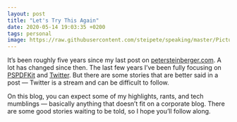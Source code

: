 ```yaml
---
layout: post
title: "Let's Try This Again"
date: 2020-05-14 19:03:35 +0200
tags: personal
image: https://raw.githubusercontent.com/steipete/speaking/master/Pictures/baswiftable-1.jpg
---
```


It’s been roughly five years since my last post on [petersteinberger.com](http://petersteinberger.com). A lot has changed since then. The last few years I’ve been fully focusing on [PSPDFKit](https://pspdfkit.com) and [Twitter](https://twitter.com/steipete). But there are some stories that are better said in a post — Twitter is a stream and can be difficult to follow. 

On this blog, you can expect some of my highlights, rants, and tech mumblings — basically anything that doesn’t fit on a corporate blog. There are some good stories waiting to be told, so I hope you’ll follow along.